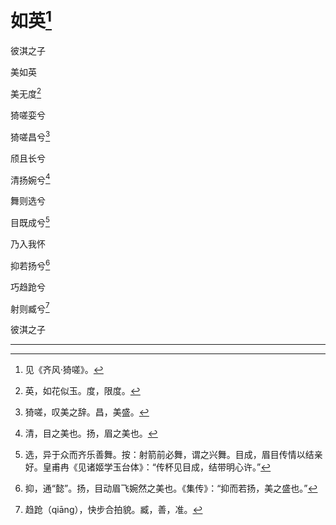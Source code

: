    

# 如英[^1]

彼淇之子

美如英

美无度[^2]

猗嗟娈兮

猗嗟昌兮[^3]

颀且长兮

清扬婉兮[^4]

舞则选兮

目既成兮[^5]

乃入我怀

抑若扬兮[^6]

巧趋跄兮

射则臧兮[^7]

彼淇之子

* * *

[^1]: 见《齐风·猗嗟》。
[^2]: 英，如花似玉。度，限度。
[^3]: 猗嗟，叹美之辞。昌，美盛。
[^4]: 清，目之美也。扬，眉之美也。
[^5]: 选，异于众而齐乐善舞。按：射箭前必舞，谓之兴舞。目成，眉目传情以结亲好。皇甫冉《见诸姬学玉台体》：“传杯见目成，结带明心许。”
[^6]: 抑，通“懿”。扬，目动眉飞婉然之美也。《集传》：“抑而若扬，美之盛也。”
[^7]: 趋跄（qiāng），快步合拍貌。臧，善，准。